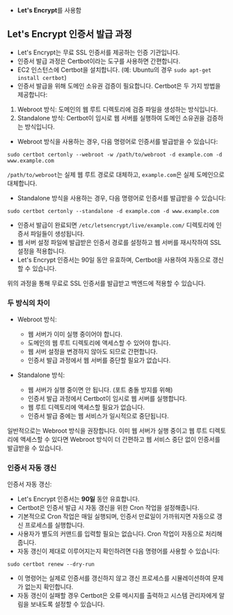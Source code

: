 - **Let's Encrypt**를 사용함

Let's Encrypt 인증서 발급 과정
--
- Let's Encrypt는 무료 SSL 인증서를 제공하는 인증 기관입니다.
- 인증서 발급 과정은 Certbot이라는 도구를 사용하면 간편합니다.
- EC2 인스턴스에 Certbot을 설치합니다. (예: Ubuntu의 경우 `sudo apt-get install certbot`)
- 인증서 발급을 위해 도메인 소유권 검증이 필요합니다. Certbot은 두 가지 방법을 제공합니다:

1.  Webroot 방식: 도메인의 웹 루트 디렉토리에 검증 파일을 생성하는 방식입니다.
2. Standalone 방식: Certbot이 임시로 웹 서버를 실행하여 도메인 소유권을 검증하는 방식입니다.

- Webroot 방식을 사용하는 경우, 다음 명령어로 인증서를 발급받을 수 있습니다:
 ```
 sudo certbot certonly --webroot -w /path/to/webroot -d example.com -d www.example.com
 ```
 `/path/to/webroot`는 실제 웹 루트 경로로 대체하고, `example.com`은 실제 도메인으로 대체합니다.
 
- Standalone 방식을 사용하는 경우, 다음 명령어로 인증서를 발급받을 수 있습니다:
 ```
 sudo certbot certonly --standalone -d example.com -d www.example.com
 ```
- 인증서 발급이 완료되면 `/etc/letsencrypt/live/example.com/` 디렉토리에 인증서 파일들이 생성됩니다.
- 웹 서버 설정 파일에 발급받은 인증서 경로를 설정하고 웹 서버를 재시작하여 SSL 설정을 적용합니다.
- Let's Encrypt 인증서는 90일 동안 유효하며, Certbot을 사용하여 자동으로 갱신할 수 있습니다.

위의 과정을 통해 무료로 SSL 인증서를 발급받고 백엔드에 적용할 수 있습니다.

### 두 방식의 차이

- Webroot 방식:
    - 웹 서버가 이미 실행 중이어야 합니다.
    - 도메인의 웹 루트 디렉토리에 액세스할 수 있어야 합니다.
    - 웹 서버 설정을 변경하지 않아도 되므로 간편합니다.
    - 인증서 발급 과정에서 웹 서버를 중단할 필요가 없습니다.

- Standalone 방식:
    - 웹 서버가 실행 중이면 안 됩니다. (포트 충돌 방지를 위해)
    - 인증서 발급 과정에서 Certbot이 임시로 웹 서버를 실행합니다.
    - 웹 루트 디렉토리에 액세스할 필요가 없습니다.
    - 인증서 발급 중에는 웹 서비스가 일시적으로 중단됩니다.

일반적으로는 Webroot 방식을 권장합니다. 이미 웹 서버가 실행 중이고 웹 루트 디렉토리에 액세스할 수 있다면 Webroot 방식이 더 간편하고 웹 서비스 중단 없이 인증서를 발급받을 수 있습니다.

### 인증서 자동 갱신
인증서 자동 갱신:

- Let's Encrypt 인증서는 **90일** 동안 유효합니다.
- Certbot은 인증서 발급 시 자동 갱신을 위한 Cron 작업을 설정해줍니다.
- 기본적으로 Cron 작업은 매일 실행되며, 인증서 만료일이 가까워지면 자동으로 갱신 프로세스를 실행합니다.
- 사용자가 별도의 커맨드를 입력할 필요는 없습니다. Cron 작업이 자동으로 처리해줍니다.
- 자동 갱신이 제대로 이루어지는지 확인하려면 다음 명령어를 사용할 수 있습니다:
```
sudo certbot renew --dry-run
```
 
- 이 명령어는 실제로 인증서를 갱신하지 않고 갱신 프로세스를 시뮬레이션하여 문제가 없는지 확인합니다.
- 자동 갱신이 실패할 경우 Certbot은 오류 메시지를 출력하고 시스템 관리자에게 알림을 보내도록 설정할 수 있습니다.